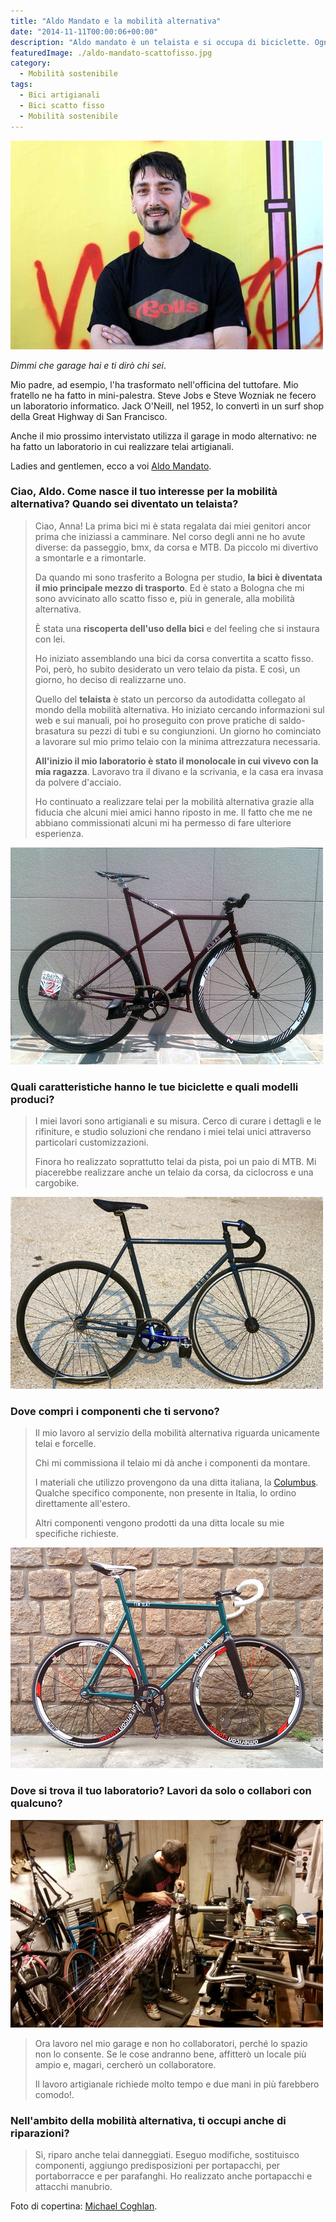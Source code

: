 ```yaml
---
title: "Aldo Mandato e la mobilità alternativa"
date: "2014-11-11T00:00:06+00:00"
description: "Aldo mandato è un telaista e si occupa di biciclette. Ogni giorno, col suo lavoro, contribuisce alla mobilità alternativa."
featuredImage: ./aldo-mandato-scattofisso.jpg
category:
  - Mobilità sostenibile
tags:
  - Bici artigianali
  - Bici scatto fisso
  - Mobilità sostenibile
---
```


![Aldo Mandato](./aldo-mandato.jpg)

_Dimmi che garage hai e ti dirò chi sei_.

Mio padre, ad esempio, l'ha trasformato nell'officina del tuttofare. Mio fratello ne ha fatto in mini-palestra. Steve Jobs e Steve Wozniak ne fecero un laboratorio informatico. Jack O'Neill, nel 1952, lo convertì in un surf shop della Great Highway di San Francisco.

Anche il mio prossimo intervistato utilizza il garage in modo alternativo: ne ha fatto un laboratorio in cui realizzare telai artigianali.

Ladies and gentlemen, ecco a voi [Aldo Mandato](http://almancicli.com).

### Ciao, Aldo. Come nasce il tuo interesse per la mobilità alternativa? Quando sei diventato un telaista?

> Ciao, Anna! La prima bici mi è stata regalata dai miei genitori ancor prima che iniziassi a camminare. Nel corso degli anni ne ho avute diverse: da passeggio, bmx, da corsa e MTB. Da piccolo mi divertivo a smontarle e a rimontarle.
>
> Da quando mi sono trasferito a Bologna per studio, **la bici è diventata il mio principale mezzo di trasporto**. Ed è stato a Bologna che mi sono avvicinato allo scatto fisso e, più in generale, alla mobilità alternativa.
>
> È stata una **riscoperta dell'uso della bici** e del feeling che si instaura con lei.
>
> Ho iniziato assemblando una bici da corsa convertita a scatto fisso. Poi, però, ho subito desiderato un vero telaio da pista. E così, un giorno, ho deciso di realizzarne uno.
>
> Quello del **telaista** è stato un percorso da autodidatta collegato al mondo della mobilità alternativa. Ho iniziato cercando informazioni sul web e sui manuali, poi ho proseguito con prove pratiche di saldo-brasatura su pezzi di tubi e su congiunzioni. Un giorno ho cominciato a lavorare sul mio primo telaio con la minima attrezzatura necessaria.
>
> **All'inizio il mio laboratorio è stato il monolocale in cui vivevo con la mia ragazza**. Lavoravo tra il divano e la scrivania, e la casa era invasa da polvere d'acciaio.
>
> Ho continuato a realizzare telai per la mobilità alternativa grazie alla fiducia che alcuni miei amici hanno riposto in me. Il fatto che me ne abbiano commissionati alcuni mi ha permesso di fare ulteriore esperienza.

![Bici](./bici-aldo-2.jpg)

### Quali caratteristiche hanno le tue biciclette e quali modelli produci?

> I miei lavori sono artigianali e su misura. Cerco di curare i dettagli e le rifiniture, e studio soluzioni che rendano i miei telai unici attraverso particolari customizzazioni.
>
> Finora ho realizzato soprattutto telai da pista, poi un paio di MTB. Mi piacerebbe realizzare anche un telaio da corsa, da ciclocross e una cargobike.

![Bici](./bici-aldo-1.jpg)

### Dove compri i componenti che ti servono?

> Il mio lavoro al servizio della mobilità alternativa riguarda unicamente telai e forcelle.
>
> Chi mi commissiona il telaio mi dà anche i componenti da montare.
>
> I materiali che utilizzo provengono da una ditta italiana, la [Columbus](http://www.columbustubi.com/ita/1.htm). Qualche specifico componente, non presente in Italia, lo ordino direttamente all'estero.
>
> Altri componenti vengono prodotti da una ditta locale su mie specifiche richieste.

![Bici](./bici-aldo-3.jpg)

### Dove si trova il tuo laboratorio? Lavori da solo o collabori con qualcuno?

![Aldo all'opera nel suo garage](./aldo-in-garage.jpg)

> Ora lavoro nel mio garage e non ho collaboratori, perché lo spazio non lo consente. Se le cose andranno bene, affitterò un locale più ampio e, magari, cercherò un collaboratore.
>
> Il lavoro artigianale richiede molto tempo e due mani in più farebbero comodo!.

### Nell'ambito della mobilità alternativa, ti occupi anche di riparazioni?

> Sì, riparo anche telai danneggiati. Eseguo modifiche, sostituisco componenti, aggiungo predisposizioni per portapacchi, per portaborracce e per parafanghi. Ho realizzato anche portapacchi e attacchi manubrio.

Foto di copertina: [Michael Coghlan](https://www.flickr.com/photos/mikecogh/8865883592/).
